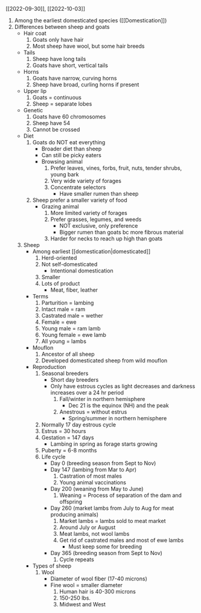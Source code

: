 [[2022-09-30]], [[2022-10-03]]

1. Among the earliest domesticated species ([[Domestication]])
2. Differences between sheep and goats
	- Hair coat
		1. Goats only have hair
		2. Most sheep have wool, but some hair breeds
	- Tails
		1. Sheep have long tails
		2. Goats have short, vertical tails
	- Horns
		1. Goats have narrow, curving horns
		2. Sheep have broad, curling horns if present
	- Upper lip
		1. Goats = continuous
		2. Sheep = separate lobes
	- Genetic
		1. Goats have 60 chromosomes
		2. Sheep have 54
		3. Cannot be crossed
	- Diet
		1. Goats do NOT eat everything
			- Broader diet than sheep
			- Can still be picky eaters
			- Browsing animal
				1. Prefer leaves, vines, forbs, fruit, nuts, tender shrubs, young bark
				2. Very wide variety of forages
				3. Concentrate selectors 
					- Have smaller rumen than sheep
		1. Sheep prefer a smaller variety of food
			- Grazing animal
				1. More limited variety of forages
				2. Prefer grasses, legumes, and weeds
					- NOT exclusive, only preference 
					- Bigger rumen than goats bc more fibrous material
				3. Harder for necks to reach up high than goats
	3. Sheep
		- Among earliest [[domestication|domesticated]]
			1. Herd-oriented
			2. Not self-domesticated
				- Intentional domestication
			3. Smaller
			4. Lots of product
				- Meat, fiber, leather
		- Terms
			1. Parturition = lambing 
			2. Intact male = ram
			3. Castrated male = wether
			4. Female = ewe
			5. Young male = ram lamb
			6. Young female = ewe lamb
			7. All young = lambs
		- Mouflon
			1. Ancestor of all sheep
			2. Developed domesticated sheep from wild mouflon
		- Reproduction
			1. Seasonal breeders
				- Short day breeders
				- Only have estrous cycles as light decreases and darkness increases over a 24 hr period
					1. Fall/winter in northern hemisphere
						- Dec 21 is the equinox (NH) and the peak
					2. Anestrous = without estrus
						- Spring/summer in northern hemisphere
			1. Normally 17 day estrous cycle
			2. Estrus = 30 hours
			3. Gestation = 147 days
				- Lambing in spring as forage starts growing
			4. Puberty = 6-8 months
			5. Life cycle
				- Day 0 (breeding season from Sept to Nov)
				- Day 147 (lambing from Mar to Apr)
					1. Castration of most males
					2. Young animal vaccinations 
				- Day 200 (weaning from May to June)
					1. Weaning = Process of separation of the dam and offspring  
				- Day 260 (market lambs from July to Aug for meat producing animals)
					1. Market lambs = lambs sold to meat market
					2. Around July or August
					3. Meat lambs, not wool lambs
					4. Get rid of castrated males and most of ewe lambs
						- Must keep some for breeding
				- Day 365 (breeding season from Sept to Nov)
					1. Cycle repeats
		- Types of sheep
			1. Wool
				- Diameter of wool fiber (17-40 microns)
				- Fine wool = smaller diameter
					1. Human hair is 40-300 microns
					2. 150-250 lbs.
					3. Midwest and West
